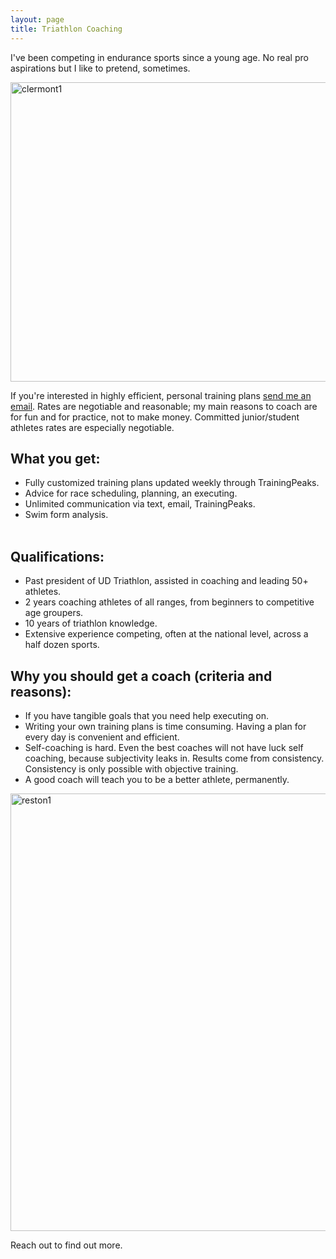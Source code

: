 ```yaml
---
layout: page
title: Triathlon Coaching 
---
```


I've been competing in endurance sports since a young age. No real pro aspirations but I like to pretend, sometimes. 

<a data-flickr-embed="true" href="https://www.flickr.com/photos/110967671@N02/51411371254/in/dateposted-public/" title="clermont1"><img src="https://live.staticflickr.com/65535/51411371254_0966b7b28e_c.jpg" width="720" height="479" alt="clermont1"></a><script async src="//embedr.flickr.com/assets/client-code.js" charset="utf-8"></script>

If you're interested in highly efficient, personal training plans [send me an email](mailto:noah.kennedy1@gmail.com). Rates are negotiable and reasonable; my main reasons to coach are for fun and for practice, not to make money. Committed junior/student athletes rates are especially negotiable. 

## What you get: 
- Fully customized training plans updated weekly through TrainingPeaks. 
- Advice for race scheduling, planning, an executing. 
- Unlimited communication via text, email, TrainingPeaks. 
- Swim form analysis.   
&nbsp;

## Qualifications:  
- Past president of UD Triathlon, assisted in coaching and leading 50+ athletes. 
- 2 years coaching athletes of all ranges, from beginners to competitive age groupers. 
- 10 years of triathlon knowledge.
- Extensive experience competing, often at the national level, across a half dozen sports. 
&nbsp;

## Why you should get a coach (criteria and reasons):
- If you have tangible goals that you need help executing on.
- Writing your own training plans is time consuming. Having a plan for every day is convenient and efficient. 
- Self-coaching is hard. Even the best coaches will not have luck self coaching, because subjectivity leaks in. Results come from consistency. Consistency is only possible with objective training. 
- A good coach will teach you to be a better athlete, permanently. 

<a data-flickr-embed="true" href="https://www.flickr.com/photos/110967671@N02/51411596275/in/dateposted-public/" title="reston1"><img src="https://live.staticflickr.com/65535/51411596275_48423db056_c.jpg" width="700" height="700" alt="reston1"></a><script async src="//embedr.flickr.com/assets/client-code.js" charset="utf-8"></script>

Reach out to find out more. 